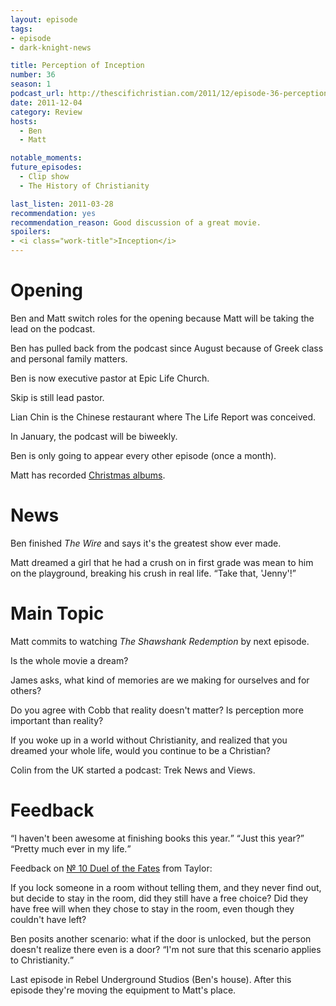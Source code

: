 ```yaml
---
layout: episode
tags:
- episode
- dark-knight-news

title: Perception of Inception
number: 36
season: 1
podcast_url: http://thescifichristian.com/2011/12/episode-36-perception-of-inception/
date: 2011-12-04
category: Review
hosts:
  - Ben
  - Matt

notable_moments:
future_episodes: 
  - Clip show
  - The History of Christianity

last_listen: 2011-03-28
recommendation: yes
recommendation_reason: Good discussion of a great movie.
spoilers:
- <i class="work-title">Inception</i>
---
```

# Opening
Ben and Matt switch roles for the opening because Matt will be taking the lead on the podcast.

Ben has pulled back from the podcast since August because of Greek class and personal family matters.

Ben is now executive pastor at Epic Life Church.

Skip is still lead pastor.

Lian Chin is the Chinese restaurant where The Life Report was conceived.

In January, the podcast will be biweekly.

Ben is only going to appear every other episode (once a month).

Matt has recorded [Christmas albums](https://soundcloud.com/lswidbin).



# News
Ben finished <i class="work-title">The Wire</i> and says it's the greatest show ever made.

<div class="quote">
  <span class="quote-context tag is-size-6">Matt dreamed a girl that he had a crush on in first grade was mean to him on the playground, breaking his crush in real life.</span>
  <q class="matt">Take that, 'Jenny'!</q>
</div>



# Main Topic
Matt commits to watching <i class="work-title">The Shawshank Redemption</i> by next episode. 

Is the whole movie a dream? 

James asks, what kind of memories are we making for ourselves and for others? 

Do you agree with Cobb that reality doesn't matter? Is perception more important than reality? 

If you woke up in a world without Christianity, and realized that you dreamed your whole life, would you continue to be a Christian?

Colin from the UK started a podcast: Trek News and Views.



# Feedback
<div class="quote">
  <q class="matt">I haven't been awesome at finishing books this year.</q>
  <q class="ben">Just this year?</q>
  <q class="matt">Pretty much ever in my life.</q>
</div>

Feedback on <a href="/episodes/0010-duel-of-the-fates">№ 10 Duel of the Fates</a> from Taylor:

If you lock someone in a room without telling them, and they never find out, but decide to stay in the room, did they still have a free choice? Did they have free will when they chose to stay in the room, even though they couldn't have left?

Ben posits another scenario: what if the door is unlocked, but the person doesn't realize there even is a door? <q class="archivist inline">I'm not sure that this scenario applies to Christianity.</q>

Last episode in Rebel Underground Studios (Ben's house). After this episode they're moving the equipment to Matt's place.